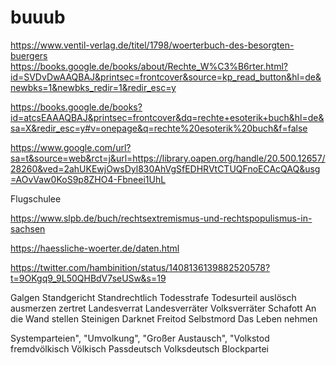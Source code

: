 # buuub

https://www.ventil-verlag.de/titel/1798/woerterbuch-des-besorgten-buergers
https://books.google.de/books/about/Rechte_W%C3%B6rter.html?id=SVDvDwAAQBAJ&printsec=frontcover&source=kp_read_button&hl=de&newbks=1&newbks_redir=1&redir_esc=y

https://books.google.de/books?id=atcsEAAAQBAJ&printsec=frontcover&dq=rechte+esoterik+buch&hl=de&sa=X&redir_esc=y#v=onepage&q=rechte%20esoterik%20buch&f=false

https://www.google.com/url?sa=t&source=web&rct=j&url=https://library.oapen.org/handle/20.500.12657/28260&ved=2ahUKEwjOwsDyl830AhVgSfEDHRVtCTUQFnoECAcQAQ&usg=AOvVaw0KoS9p8ZHO4-Fbneei1UhL

Flugschulee

https://www.slpb.de/buch/rechtsextremismus-und-rechtspopulismus-in-sachsen

https://haessliche-woerter.de/daten.html

https://twitter.com/hambinition/status/1408136139882520578?t=9OKgq9_9L50QHBdV7seUSw&s=19

Galgen
Standgericht
Standrechtlich
Todesstrafe
Todesurteil
auslösch
ausmerzen
zertret
Landesverrat
Landesverräter
Volksverräter
Schafott
An die Wand stellen
Steinigen
Darknet
Freitod
Selbstmord
Das Leben nehmen


Systemparteien", "Umvolkung", "Großer Austausch", "Volkstod
fremdvölkisch
Völkisch
Passdeutsch
Volksdeutsch
Blockpartei
